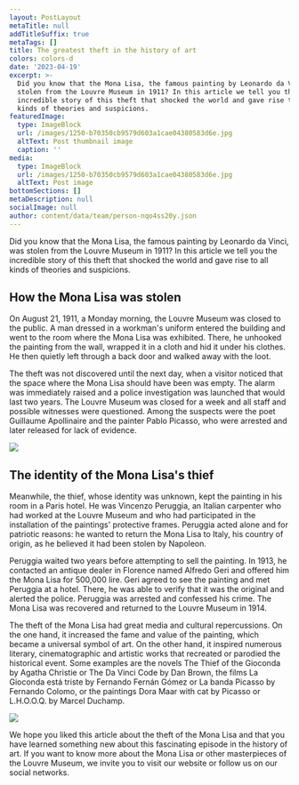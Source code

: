 ```yaml
---
layout: PostLayout
metaTitle: null
addTitleSuffix: true
metaTags: []
title: The greatest theft in the history of art
colors: colors-d
date: '2023-04-19'
excerpt: >-
  Did you know that the Mona Lisa, the famous painting by Leonardo da Vinci, was
  stolen from the Louvre Museum in 1911? In this article we tell you the
  incredible story of this theft that shocked the world and gave rise to all
  kinds of theories and suspicions.
featuredImage:
  type: ImageBlock
  url: /images/1250-b70350cb9579d603a1cae04380583d6e.jpg
  altText: Post thumbnail image
  caption: ''
media:
  type: ImageBlock
  url: /images/1250-b70350cb9579d603a1cae04380583d6e.jpg
  altText: Post image
bottomSections: []
metaDescription: null
socialImage: null
author: content/data/team/person-nqo4ss20y.json
---
```

Did you know that the Mona Lisa, the famous painting by Leonardo da Vinci, was stolen from the Louvre Museum in 1911? In this article we tell you the incredible story of this theft that shocked the world and gave rise to all kinds of theories and suspicions.

## How the Mona Lisa was stolen

On August 21, 1911, a Monday morning, the Louvre Museum was closed to the public. A man dressed in a workman's uniform entered the building and went to the room where the Mona Lisa was exhibited. There, he unhooked the painting from the wall, wrapped it in a cloth and hid it under his clothes. He then quietly left through a back door and walked away with the loot.

The theft was not discovered until the next day, when a visitor noticed that the space where the Mona Lisa should have been was empty. The alarm was immediately raised and a police investigation was launched that would last two years. The Louvre Museum was closed for a week and all staff and possible witnesses were questioned. Among the suspects were the poet Guillaume Apollinaire and the painter Pablo Picasso, who were arrested and later released for lack of evidence.

![](/images/131120091957-21-mona-lisa-stolen-restricted.jpg)

## The identity of the Mona Lisa's thief

Meanwhile, the thief, whose identity was unknown, kept the painting in his room in a Paris hotel. He was Vincenzo Peruggia, an Italian carpenter who had worked at the Louvre Museum and who had participated in the installation of the paintings' protective frames. Peruggia acted alone and for patriotic reasons: he wanted to return the Mona Lisa to Italy, his country of origin, as he believed it had been stolen by Napoleon.

Peruggia waited two years before attempting to sell the painting. In 1913, he contacted an antique dealer in Florence named Alfredo Geri and offered him the Mona Lisa for 500,000 lire. Geri agreed to see the painting and met Peruggia at a hotel. There, he was able to verify that it was the original and alerted the police. Peruggia was arrested and confessed his crime. The Mona Lisa was recovered and returned to the Louvre Museum in 1914.

The theft of the Mona Lisa had great media and cultural repercussions. On the one hand, it increased the fame and value of the painting, which became a universal symbol of art. On the other hand, it inspired numerous literary, cinematographic and artistic works that recreated or parodied the historical event. Some examples are the novels The Thief of the Gioconda by Agatha Christie or The Da Vinci Code by Dan Brown, the films La Gioconda está triste by Fernando Fernán Gómez or La banda Picasso by Fernando Colomo, or the paintings Dora Maar with cat by Picasso or L.H.O.O.Q. by Marcel Duchamp.

![](https://hips.hearstapps.com/hmg-prod.s3.amazonaws.com/images/vincenzo-peruggia-1566369850.jpg?crop=1xw:0.5537109375xh;center,top\&resize=1200:*)

We hope you liked this article about the theft of the Mona Lisa and that you have learned something new about this fascinating episode in the history of art. If you want to know more about the Mona Lisa or other masterpieces of the Louvre Museum, we invite you to visit our website or follow us on our social networks.
